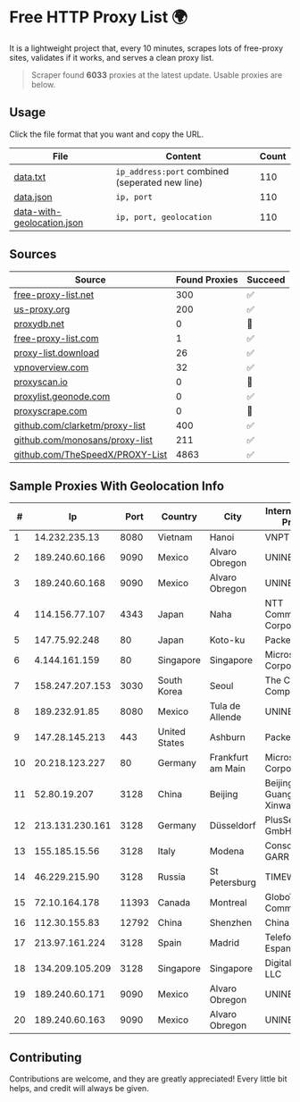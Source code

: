 
# Free HTTP Proxy List 🌍

It is a lightweight project that, every 10 minutes, scrapes lots of free-proxy sites, validates if it works, and serves a clean proxy list.


> Scraper found **6033** proxies at the latest update. Usable proxies are below.

## Usage

Click the file format that you want and copy the URL.


|File|Content|Count|
|----|-------|-----|
|[data.txt](https://raw.githubusercontent.com/themiralay/Proxy-List-World/master/data.txt)|`ip_address:port` combined (seperated new line)|110|
|[data.json](https://raw.githubusercontent.com/themiralay/Proxy-List-World/master/data.json)|`ip, port`|110|
|[data-with-geolocation.json](https://raw.githubusercontent.com/themiralay/Proxy-List-World/master/data-with-geolocation.json)|`ip, port, geolocation`|110|

## Sources

|Source|Found Proxies|Succeed|
|------|-------------|-------|
|[free-proxy-list.net](https://free-proxy-list.net)|300|✅|
|[us-proxy.org](https://www.us-proxy.org)|200|✅|
|[proxydb.net](http://proxydb.net)|0|🚫|
|[free-proxy-list.com](https://free-proxy-list.com/?page=&port=&type%5B%5D=http&type%5B%5D=https&up_time=0&search=Search)|1|✅|
|[proxy-list.download](https://www.proxy-list.download/HTTP)|26|✅|
|[vpnoverview.com](https://vpnoverview.com/privacy/anonymous-browsing/free-proxy-servers)|32|✅|
|[proxyscan.io](https://www.proxyscan.io)|0|🚫|
|[proxylist.geonode.com](https://proxylist.geonode.com/api/proxy-list?limit=300&page=1&sort_by=lastChecked&sort_type=desc&protocols=http,https)|0|✅|
|[proxyscrape.com](https://api.proxyscrape.com/v2/?request=displayproxies&protocol=http&timeout=10000&country=all&ssl=all&anonymity=all)|0|🚫|
|[github.com/clarketm/proxy-list](https://raw.githubusercontent.com/clarketm/proxy-list/master/proxy-list-raw.txt)|400|✅|
|[github.com/monosans/proxy-list](https://raw.githubusercontent.com/monosans/proxy-list/main/proxies/http.txt)|211|✅|
|[github.com/TheSpeedX/PROXY-List](https://raw.githubusercontent.com/TheSpeedX/PROXY-List/master/http.txt)|4863|✅|


## Sample Proxies With Geolocation Info

|#|Ip|Port|Country|City|Internet Service Provider|
|-|--|----|-------|----|-------------------------|
|1|14.232.235.13|8080|Vietnam|Hanoi|VNPT|
|2|189.240.60.166|9090|Mexico|Alvaro Obregon|UNINET|
|3|189.240.60.168|9090|Mexico|Alvaro Obregon|UNINET|
|4|114.156.77.107|4343|Japan|Naha|NTT Communications Corporation|
|5|147.75.92.248|80|Japan|Koto-ku|Packet Host, Inc.|
|6|4.144.161.159|80|Singapore|Singapore|Microsoft Corporation|
|7|158.247.207.153|3030|South Korea|Seoul|The Constant Company, LLC|
|8|189.232.91.85|8080|Mexico|Tula de Allende|UNINET|
|9|147.28.145.213|443|United States|Ashburn|Packet Host, Inc.|
|10|20.218.123.227|80|Germany|Frankfurt am Main|Microsoft Corporation|
|11|52.80.19.207|3128|China|Beijing|Beijing Guanghuan Xinwang Digital|
|12|213.131.230.161|3128|Germany|Düsseldorf|PlusServer GmbH|
|13|155.185.15.56|3128|Italy|Modena|Consortium GARR|
|14|46.229.215.90|3128|Russia|St Petersburg|TIMEWEB|
|15|72.10.164.178|11393|Canada|Montreal|GloboTech Communications|
|16|112.30.155.83|12792|China|Shenzhen|China Mobile|
|17|213.97.161.224|3128|Spain|Madrid|Telefonica de Espana SAU|
|18|134.209.105.209|3128|Singapore|Singapore|DigitalOcean, LLC|
|19|189.240.60.171|9090|Mexico|Alvaro Obregon|UNINET|
|20|189.240.60.163|9090|Mexico|Alvaro Obregon|UNINET|



## Contributing

Contributions are welcome, and they are greatly appreciated! Every
little bit helps, and credit will always be given.

